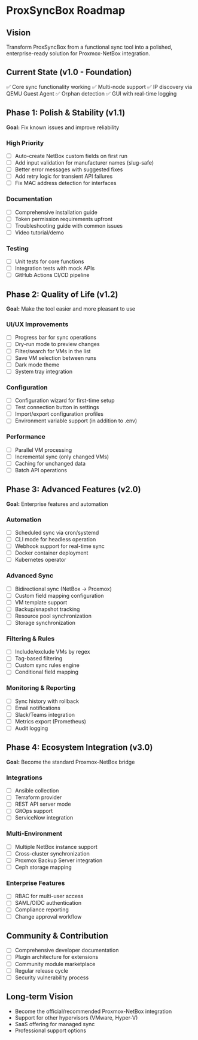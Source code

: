 # ProxSyncBox Roadmap

## Vision
Transform ProxSyncBox from a functional sync tool into a polished, enterprise-ready solution for Proxmox-NetBox integration.

## Current State (v1.0 - Foundation)
✅ Core sync functionality working
✅ Multi-node support
✅ IP discovery via QEMU Guest Agent
✅ Orphan detection
✅ GUI with real-time logging

## Phase 1: Polish & Stability (v1.1)
**Goal:** Fix known issues and improve reliability

### High Priority
- [ ] Auto-create NetBox custom fields on first run
- [ ] Add input validation for manufacturer names (slug-safe)
- [ ] Better error messages with suggested fixes
- [ ] Add retry logic for transient API failures
- [ ] Fix MAC address detection for interfaces

### Documentation
- [ ] Comprehensive installation guide
- [ ] Token permission requirements upfront
- [ ] Troubleshooting guide with common issues
- [ ] Video tutorial/demo

### Testing
- [ ] Unit tests for core functions
- [ ] Integration tests with mock APIs
- [ ] GitHub Actions CI/CD pipeline

## Phase 2: Quality of Life (v1.2)
**Goal:** Make the tool easier and more pleasant to use

### UI/UX Improvements
- [ ] Progress bar for sync operations
- [ ] Dry-run mode to preview changes
- [ ] Filter/search for VMs in the list
- [ ] Save VM selection between runs
- [ ] Dark mode theme
- [ ] System tray integration

### Configuration
- [ ] Configuration wizard for first-time setup
- [ ] Test connection button in settings
- [ ] Import/export configuration profiles
- [ ] Environment variable support (in addition to .env)

### Performance
- [ ] Parallel VM processing
- [ ] Incremental sync (only changed VMs)
- [ ] Caching for unchanged data
- [ ] Batch API operations

## Phase 3: Advanced Features (v2.0)
**Goal:** Enterprise features and automation

### Automation
- [ ] Scheduled sync via cron/systemd
- [ ] CLI mode for headless operation
- [ ] Webhook support for real-time sync
- [ ] Docker container deployment
- [ ] Kubernetes operator

### Advanced Sync
- [ ] Bidirectional sync (NetBox → Proxmox)
- [ ] Custom field mapping configuration
- [ ] VM template support
- [ ] Backup/snapshot tracking
- [ ] Resource pool synchronization
- [ ] Storage synchronization

### Filtering & Rules
- [ ] Include/exclude VMs by regex
- [ ] Tag-based filtering
- [ ] Custom sync rules engine
- [ ] Conditional field mapping

### Monitoring & Reporting
- [ ] Sync history with rollback
- [ ] Email notifications
- [ ] Slack/Teams integration
- [ ] Metrics export (Prometheus)
- [ ] Audit logging

## Phase 4: Ecosystem Integration (v3.0)
**Goal:** Become the standard Proxmox-NetBox bridge

### Integrations
- [ ] Ansible collection
- [ ] Terraform provider
- [ ] REST API server mode
- [ ] GitOps support
- [ ] ServiceNow integration

### Multi-Environment
- [ ] Multiple NetBox instance support
- [ ] Cross-cluster synchronization
- [ ] Proxmox Backup Server integration
- [ ] Ceph storage mapping

### Enterprise Features
- [ ] RBAC for multi-user access
- [ ] SAML/OIDC authentication
- [ ] Compliance reporting
- [ ] Change approval workflow

## Community & Contribution
- [ ] Comprehensive developer documentation
- [ ] Plugin architecture for extensions
- [ ] Community module marketplace
- [ ] Regular release cycle
- [ ] Security vulnerability process

## Long-term Vision
- Become the official/recommended Proxmox-NetBox integration
- Support for other hypervisors (VMware, Hyper-V)
- SaaS offering for managed sync
- Professional support options